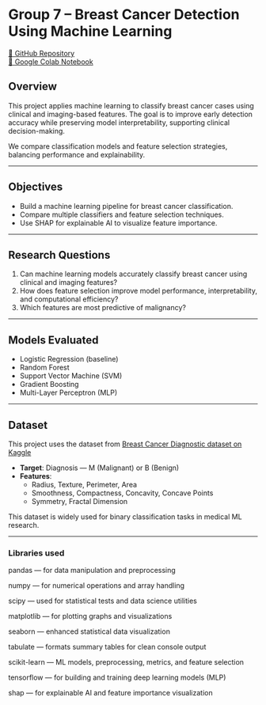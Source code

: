 # Group 7 – Breast Cancer Detection Using Machine Learning

[🔗 GitHub Repository](https://github.com/Fenn3963/Group_7_Final_Project)  
[🔗 Google Colab Notebook](https://colab.research.google.com/drive/15_pyX_zWnkMVYfMgSdWq5JTvRZd3910H#scrollTo=fOx05XxZ-hYp)

## Overview

This project applies machine learning to classify breast cancer cases using clinical and imaging-based features. The goal is to improve early detection accuracy while preserving model interpretability, supporting clinical decision-making.

We compare classification models and feature selection strategies, balancing performance and explainability.

---

## Objectives

- Build a machine learning pipeline for breast cancer classification.
- Compare multiple classifiers and feature selection techniques.
- Use SHAP for explainable AI to visualize feature importance.

---

## Research Questions

1. Can machine learning models accurately classify breast cancer using clinical and imaging features?
2. How does feature selection improve model performance, interpretability, and computational efficiency?
3. Which features are most predictive of malignancy?

---

## Models Evaluated

- Logistic Regression (baseline)
- Random Forest
- Support Vector Machine (SVM)
- Gradient Boosting
- Multi-Layer Perceptron (MLP)

---

## Dataset

This project uses the dataset from [Breast Cancer Diagnostic dataset on Kaggle](https://www.kaggle.com/datasets/imtkaggleteam/breast-cancer)

- **Target**: Diagnosis — M (Malignant) or B (Benign)
- **Features**:  
  - Radius, Texture, Perimeter, Area  
  - Smoothness, Compactness, Concavity, Concave Points  
  - Symmetry, Fractal Dimension  

This dataset is widely used for binary classification tasks in medical ML research.

---

### Libraries used

pandas — for data manipulation and preprocessing

numpy — for numerical operations and array handling

scipy — used for statistical tests and data science utilities

matplotlib — for plotting graphs and visualizations

seaborn — enhanced statistical data visualization

tabulate — formats summary tables for clean console output

scikit-learn — ML models, preprocessing, metrics, and feature selection

tensorflow — for building and training deep learning models (MLP)

shap — for explainable AI and feature importance visualization
